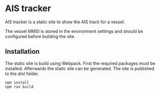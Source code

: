 # AIS tracker

AIS tracker is a static site to show the AIS track for a vessel.

The vessel MMSI is stored in the environment settings and should be configured before building the site.

## Installation

The static site is build using Webpack. First the required packages must be installed. Afterwards the static site can be generated. The site is published to the _dist_ folder.

```
npm install
npm run build
```
